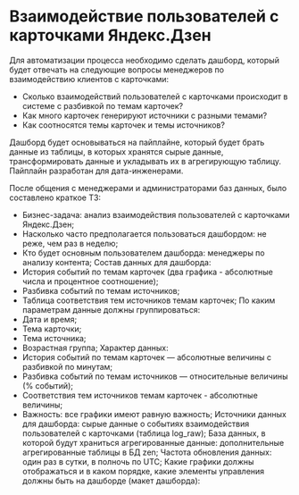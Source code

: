 # Взаимодействие пользователей с карточками Яндекс.Дзен
Для автоматизации процесса необходимо сделать дашборд, который будет отвечать на следующие вопросы менеджеров по взаимодействию клиентов с карточками:
- Сколько взаимодействий пользователей с карточками происходит в системе с разбивкой по темам карточек?
- Как много карточек генерируют источники с разными темами?
- Как соотносятся темы карточек и темы источников?

Дашборд будет основываться на пайплайне, который будет брать данные из таблицы, в которых хранятся сырые данные, трансформировать данные и укладывать их в агрегирующую таблицу. Пайплайн разработан для дата-инженерами.

После общения с менеджерами и администраторами баз данных, было составлено краткое ТЗ:
- Бизнес-задача: анализ взаимодействия пользователей с карточками Яндекс.Дзен;
- Насколько часто предполагается пользоваться дашбордом: не реже, чем раз в неделю;
- Кто будет основным пользователем дашборда: менеджеры по анализу контента;
Состав данных для дашборда:
- История событий по темам карточек (два графика - абсолютные числа и процентное соотношение);
- Разбивка событий по темам источников;
- Таблица соответствия тем источников темам карточек;
По каким параметрам данные должны группироваться:
- Дата и время;
- Тема карточки;
- Тема источника;
- Возрастная группа;
Характер данных:
- История событий по темам карточек — абсолютные величины с разбивкой по минутам;
- Разбивка событий по темам источников — относительные величины (% событий);
- Соответствия тем источников темам карточек - абсолютные величины;
- Важность: все графики имеют равную важность;
Источники данных для дашборда: cырые данные о событиях взаимодействия пользователей с карточками (таблица log_raw);
База данных, в которой будут храниться агрегированные данные: дополнительные агрегированные таблицы в БД zen;
Частота обновления данных: один раз в сутки, в полночь по UTC;
Какие графики должны отображаться и в каком порядке, какие элементы управления должны быть на дашборде (макет дашборда):
